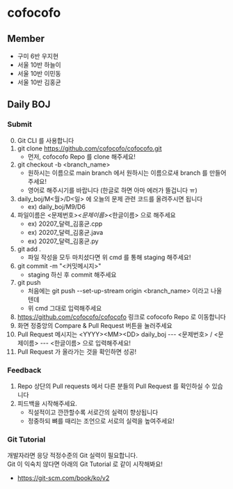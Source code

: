 # cofocofo

## Member 

* 구미 6반 우지현
* 서울 10반 하늘이
* 서울 10반 이민동
* 서울 10반 김홍균

## Daily BOJ

### Submit

0. Git CLI 를 사용합니다
1. git clone https://github.com/cofocofo/cofocofo.git
    * 먼저, cofocofo Repo 를 clone 해주세요!
2. git checkout -b <branch_name>
    * 원하시는 이름으로 main branch 에서 원하시는 이름으로새 branch 를 만들어주세요!
    * 영어로 해주시기를 바랍니다 (한글로 하면 아마 에러가 뜰겁니다 ㅠ)
3. daily_boj/M<월>/D<일> 에 오늘의 문제 관련 코드를 올려주시면 됩니다
   * ex) daily_boj/M9/D6
4. 파일이름은 <문제번호>_<문제이름>_<한글이름> 으로 해주세요
   * ex) 20207_달력_김홍균.cpp
   * ex) 20207_달력_김홍균.java
   * ex) 20207_달력_김홍균.py
5. git add .
   * 파일 작성을 모두 마치셨다면 위 cmd 를 통해 staging 해주세요!
6. git commit -m "<커밋메시지>"
    * staging 하신 후 commit 해주세요
7. git push
    * 처음에는 git push --set-up-stream origin <branch_name> 이라고 나올텐데
    * 위 cmd 그대로 입력해주세요
8. https://github.com/cofocofo/cofocofo 링크로 cofocofo Repo 로 이동합니다
9. 화면 정중앙의 Compare & Pull Request 버튼을 눌러주세요
10. Pull Request 메시지는 \<YYYY\>\<MM\>\<DD\> daily_boj --- <문제번호> / <문제이름> --- <한글이름> 으로 입력해주세요!
11. Pull Request 가 올라가는 것을 확인하면 성공!

### Feedback

1. Repo 상단의 Pull requests 에서 다른 분들의 Pull Request 를 확인하실 수 있습니다
2. 피드백을 시작해주세요.
   * 직설적이고 깐깐할수록 서로간의 실력이 향상됩니다
   * 정중하되 뼈를 때리는 조언으로 서로의 실력을 높여주세요!

### Git Tutorial

개발자라면 응당 적정수준의 Git 실력이 필요합니다.  
Git 이 익숙치 않다면 아래의 Git Tutorial 로 같이 시작해봐요! 
* https://git-scm.com/book/ko/v2
